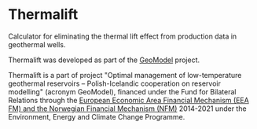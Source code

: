 # Thermalift

Calculator for eliminating the thermal lift effect from production data in geothermal wells.

Thermalift was developed as part of the [GeoModel](https://geomodel.pl/en/) project.

Thermalift is a part of project "Optimal management of low-temperature geothermal reservoirs – Polish-Icelandic cooperation on reservoir modelling" (acronym GeoModel), financed under the Fund for Bilateral Relations through the [European Economic Area Financial Mechanism (EEA FM) and the Norwegian Financial Mechanism (NFM)](https://eeagrants.org/) 2014-2021 under the Environment, Energy and Climate Change Programme.
